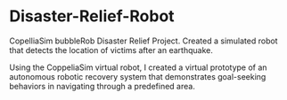 # Disaster-Relief-Robot
CopelliaSim bubbleRob Disaster Relief Project. Created a simulated robot that detects the location of victims after an earthquake. 

Using the CoppeliaSim virtual robot, I created a virtual prototype of an autonomous robotic recovery system that demonstrates goal-seeking behaviors in navigating through a predefined area.
